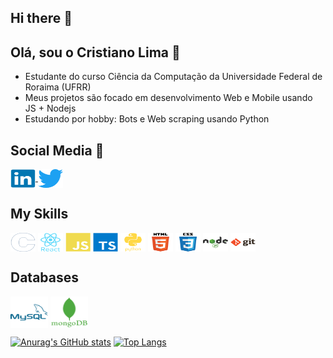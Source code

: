 ## Hi there 👋
##  Olá, sou o Cristiano Lima :cowboy_hat_face:
- Estudante do curso Ciência da Computação da Universidade Federal de Roraima (UFRR)
- Meus projetos são focado em desenvolvimento Web e Mobile usando JS + Nodejs
- Estudando por hobby: Bots e Web scraping usando Python 


## Social Media :iphone:
<a href="https://www.linkedin.com/in/cristiano-lima-3398531b7/">
        <img align="center" height="30" width="40" target='_blank'
        style="max-width: 100%;"
        src='https://raw.githubusercontent.com/devicons/devicon/master/icons/linkedin/linkedin-original.svg'
        >
</a>
<a href="https://twitter.com/HiroBlackCrow">
        <img align="center" height="30" width="40" target='_blank'
        style="max-width: 100%;"
        src='https://raw.githubusercontent.com/devicons/devicon/master/icons/twitter/twitter-original.svg'
        >
</a>

## My Skills
<img    align="center" height="30" width="40" target='_blank'
        style="max-width: 100%;"
        src='https://raw.githubusercontent.com/devicons/devicon/master/icons/c/c-line.svg'>
<img    align="center" height="30" width="40" target='_blank'
        style="max-width: 100%;"
        src='https://raw.githubusercontent.com/devicons/devicon/master/icons/react/react-original-wordmark.svg'>
<img    align="center" height="30" width="40" target='_blank'
        style="max-width: 100%;"
        src='https://raw.githubusercontent.com/devicons/devicon/master/icons/javascript/javascript-plain.svg'>
<img    align="center" height="30" width="40" target='_blank'
        style="max-width: 100%;"
        src='https://raw.githubusercontent.com/devicons/devicon/master/icons/typescript/typescript-original.svg'>
<img    align="center" height="30" width="40" target='_blank'
        style="max-width: 100%;"
        src='https://raw.githubusercontent.com/devicons/devicon/master/icons/python/python-plain-wordmark.svg'>
<img    align="center" height="30" width="40" target='_blank'
        style="max-width: 100%;"
        src='https://raw.githubusercontent.com/devicons/devicon/master/icons/html5/html5-original-wordmark.svg'>
<img    align="center" height="30" width="40" target='_blank'
        style="max-width: 100%;"
        src='https://raw.githubusercontent.com/devicons/devicon/master/icons/css3/css3-original-wordmark.svg'>
<img    align="center" height="30" width="40" target='_blank'
        style="max-width: 100%;"
        src='https://raw.githubusercontent.com/devicons/devicon/master/icons/nodejs/nodejs-original-wordmark.svg'>
<img    align="center" height="30" width="40" target="_blank"
        style="max-width: 100%;"
        src='https://raw.githubusercontent.com/devicons/devicon/master/icons/git/git-original-wordmark.svg' >
        
## Databases
<img align="center" height="50" width="60"
        style="max-width: 100%;"
        src='https://raw.githubusercontent.com/devicons/devicon/master/icons/mysql/mysql-plain-wordmark.svg'>
<img align="center" height="50" width="60" 
        style="max-width: 100%;"
        src='https://raw.githubusercontent.com/devicons/devicon/master/icons/mongodb/mongodb-plain-wordmark.svg'>
        
[![Anurag's GitHub stats](https://github-readme-stats.vercel.app/api?username=K16bits&theme=radical)](https://github.com/anuraghazra/github-readme-stats)
[![Top Langs](https://github-readme-stats.vercel.app/api/top-langs/?username=K16bits&theme=radical&layout=compact)](https://github.com/anuraghazra/github-readme-stats)
<!--
**K16bits/K16bits** is a ✨ _special_ ✨ repository because its `README.md` (this file) appears on your GitHub profile.

Here are some ideas to get you started:

- 🔭 I’m currently working on ...
- 🌱 I’m currently learning ...
- 👯 I’m looking to collaborate on ...
- 🤔 I’m looking for help with ...
- 💬 Ask me about ...
- 📫 How to reach me: ...
- 😄 Pronouns: ...
- ⚡ Fun fact: ...
-->
